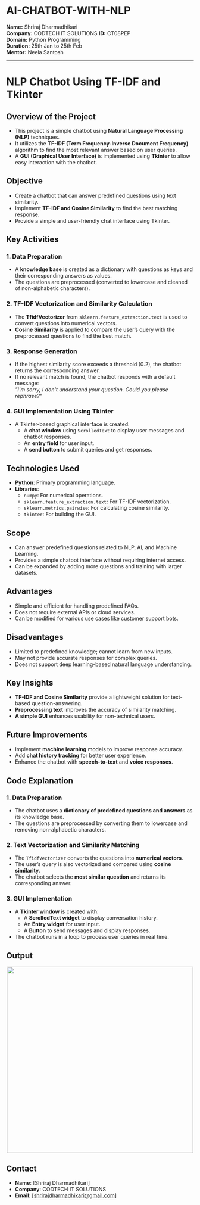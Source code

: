 # AI-CHATBOT-WITH-NLP
**Name:** Shriraj Dharmadhikari  
**Company:** CODTECH IT SOLUTIONS 
**ID:** CT08PEP  
**Domain:** Python Programming  
**Duration:** 25th Jan to 25th Feb  
**Mentor:** Neela Santosh 

---
# **NLP Chatbot Using TF-IDF and Tkinter**  

## **Overview of the Project**  
- This project is a simple chatbot using **Natural Language Processing (NLP)** techniques.  
- It utilizes the **TF-IDF (Term Frequency-Inverse Document Frequency)** algorithm to find the most relevant answer based on user queries.  
- A **GUI (Graphical User Interface)** is implemented using **Tkinter** to allow easy interaction with the chatbot.  

## **Objective**  
- Create a chatbot that can answer predefined questions using text similarity.  
- Implement **TF-IDF and Cosine Similarity** to find the best matching response.  
- Provide a simple and user-friendly chat interface using Tkinter.  

## **Key Activities**  

### **1. Data Preparation**  
- A **knowledge base** is created as a dictionary with questions as keys and their corresponding answers as values.  
- The questions are preprocessed (converted to lowercase and cleaned of non-alphabetic characters).  

### **2. TF-IDF Vectorization and Similarity Calculation**  
- The **TfidfVectorizer** from `sklearn.feature_extraction.text` is used to convert questions into numerical vectors.  
- **Cosine Similarity** is applied to compare the user’s query with the preprocessed questions to find the best match.  

### **3. Response Generation**  
- If the highest similarity score exceeds a threshold (0.2), the chatbot returns the corresponding answer.  
- If no relevant match is found, the chatbot responds with a default message:  
  *"I'm sorry, I don't understand your question. Could you please rephrase?"*  

### **4. GUI Implementation Using Tkinter**  
- A Tkinter-based graphical interface is created:  
  - A **chat window** using `ScrolledText` to display user messages and chatbot responses.  
  - An **entry field** for user input.  
  - A **send button** to submit queries and get responses.  

## **Technologies Used**  
- **Python**: Primary programming language.  
- **Libraries**:  
  - `numpy`: For numerical operations.  
  - `sklearn.feature_extraction.text`: For TF-IDF vectorization.  
  - `sklearn.metrics.pairwise`: For calculating cosine similarity.  
  - `tkinter`: For building the GUI.  

## **Scope**  
- Can answer predefined questions related to NLP, AI, and Machine Learning.  
- Provides a simple chatbot interface without requiring internet access.  
- Can be expanded by adding more questions and training with larger datasets.  

## **Advantages**  
- Simple and efficient for handling predefined FAQs.  
- Does not require external APIs or cloud services.  
- Can be modified for various use cases like customer support bots.  

## **Disadvantages**  
- Limited to predefined knowledge; cannot learn from new inputs.  
- May not provide accurate responses for complex queries.  
- Does not support deep learning-based natural language understanding.  

## **Key Insights**  
- **TF-IDF and Cosine Similarity** provide a lightweight solution for text-based question-answering.  
- **Preprocessing text** improves the accuracy of similarity matching.  
- **A simple GUI** enhances usability for non-technical users.  

## **Future Improvements**  
- Implement **machine learning** models to improve response accuracy.  
- Add **chat history tracking** for better user experience.  
- Enhance the chatbot with **speech-to-text** and **voice responses**.  

## **Code Explanation**  

### **1. Data Preparation**  
- The chatbot uses a **dictionary of predefined questions and answers** as its knowledge base.  
- The questions are preprocessed by converting them to lowercase and removing non-alphabetic characters.  

### **2. Text Vectorization and Similarity Matching**  
- The `TfidfVectorizer` converts the questions into **numerical vectors**.  
- The user’s query is also vectorized and compared using **cosine similarity**.  
- The chatbot selects the **most similar question** and returns its corresponding answer.  

### **3. GUI Implementation**  
- A **Tkinter window** is created with:  
  - A **ScrolledText widget** to display conversation history.  
  - An **Entry widget** for user input.  
  - A **Button** to send messages and display responses.  
- The chatbot runs in a loop to process user queries in real time.  

## **Output**  

<p align="center">
  <img src="https://github.com/user-attachments/assets/c89c7e0a-9949-4902-9d90-21fb49b206c2" width="500">
</p>




## **Contact**  
- **Name**: [Shriraj Dharmadhikari]
- **Company**: CODTECH IT SOLUTIONS
- **Email**: [shrirajdharmadhikari@gmail.com]   
